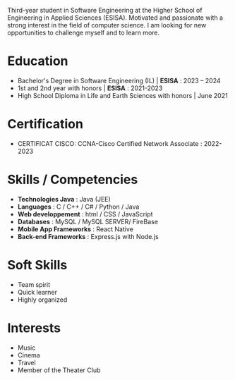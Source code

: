Third-year student in Software Engineering at the Higher School of Engineering in Applied Sciences (ESISA). 
Motivated and passionate with a strong interest in the field of computer science. 
I am looking for new opportunities to challenge myself and to learn more.
# Education
  - Bachelor's Degree in Software Engineering (IL) | **ESISA** :  2023 – 2024
  - 1st and 2nd year with honors | **ESISA** : 2021-2023
  - High School Diploma in Life and Earth Sciences with honors | June 2021
# Certification
  - CERTIFICAT CISCO: CCNA-Cisco Certified Network Associate : 2022-2023
# Skills / Competencies
  - **Technologies Java** : Java (JEE)
  - **Languages** : C / C++ / C# / Python / Java
  - **Web developpement** : html / CSS / JavaScript
  - **Databases** : MySQL / MySQL SERVER/ FireBase
  - **Mobile App Frameworks** : React Native
  - **Back-end Frameworks** : Express.js with Node.js
# Soft Skills
  - Team spirit
  - Quick learner
  - Highly organized
# Interests
  - Music
  - Cinema
  - Travel
  - Member of the Theater Club
